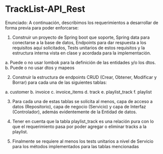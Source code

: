 # TrackList-API_Rest
Enunciado:
A continuación, describimos los requerimientos a desarrollar de forma previa para poder enforcarse:

1. Construir un proyecto de Spring boot que soporte, Spring data para conectarse a la base de 
    datos, Endpoints para dar respuesta a los requisitos aquí solicitados, Tests unitarios de estos 
    requisitos y la estructura interna vista en clase y acordada para la implementación.
    
a. Puede o no usar lombok para la definición de las entidades y/o los dtos.
b. Puede o no usar dtos y mapeos

2. Construir la estructura de endpoints CRUD (Crear, Obtener, Modificar y Borrar) para cada una de
    las siguientes tablas:

a. customer
b. invoice
c. invoice_items
d. track
e. playlist_track
f. playlist

3. Para cada una de estas tablas se solicita al menos, capa de acceso a datos (Repositorio), capa de 
    negocio (Servicio) y capa de Interfaz (Controlador), además evidentemente de la Entidad de 
    datos.

4. Tener en cuenta que la tabla playlist_track es una relación pura con lo que el requerimiento pasa 
    por poder agregar o eliminar tracks a la playlist.

5. Finalmente se requiere al menos los tests unitarios a nivel de Servicio para los métodos 
    implementados para las tablas mencionadas